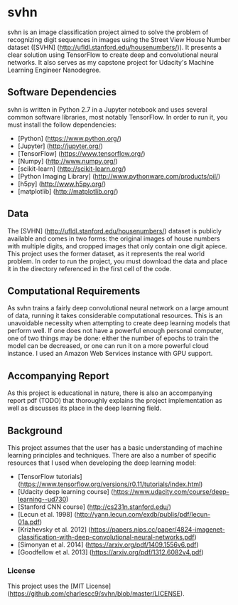 # svhn
svhn is an image classification project aimed to solve the problem of recognizing digit sequences in images using the Street View House Number dataset ([SVHN] (http://ufldl.stanford.edu/housenumbers/)). It presents a clear solution using TensorFlow to create deep and convolutional neural networks. It also serves as my capstone project for Udacity's Machine Learning Engineer Nanodegree.

## Software Dependencies
svhn is written in Python 2.7 in a Jupyter notebook and uses several common software libraries, most notably TensorFlow. In order to run it, you  must install the follow dependencies:
* [Python] (https://www.python.org/)
* [Jupyter] (http://jupyter.org/)
* [TensorFlow] (https://www.tensorflow.org/)
* [Numpy] (http://www.numpy.org/)
* [scikit-learn] (http://scikit-learn.org/)
* [Python Imaging Library] (http://www.pythonware.com/products/pil/)
* [h5py] (http://www.h5py.org/)
* [matplotlib] (http://matplotlib.org/)

## Data
The [SVHN] (http://ufldl.stanford.edu/housenumbers/) dataset is publicly available and comes in two forms: the original images of house numbers with multiple digits, and cropped images that only contain one digit apiece. This project uses the former dataset, as it represents the real world problem. In order to run the project, you must download the data and place it in the directory referenced in the first cell of the code.

## Computational Requirements
As svhn trains a fairly deep convolutional neural network on a large amount of data, running it takes considerable computational resources. This is an unavoidable necessity when attempting to create deep learning models that perform well. If one does not have a powerful enough personal computer, one of two things may be done: either the number of epochs to train the model can be decreased, or one can run it on a more powerful cloud instance. I used an Amazon Web Services instance with GPU support.

## Accompanying Report
As this project is educational in nature, there is also an accompanying report pdf (TODO) that thoroughly explains the project implementation as well as discusses its place in the deep learning field.

## Background
This project assumes that the user has a basic understanding of machine learning principles and techniques. There are also a number of specific resources that I used when developing the deep learning model:
* [TensorFlow tutorials] (https://www.tensorflow.org/versions/r0.11/tutorials/index.html)
* [Udacity deep learning course] (https://www.udacity.com/course/deep-learning--ud730)
* [Stanford CNN course] (http://cs231n.stanford.edu/)
* [Lecun et al. 1998] (http://yann.lecun.com/exdb/publis/pdf/lecun-01a.pdf)
* [Krizhevsky et al. 2012] (https://papers.nips.cc/paper/4824-imagenet-classification-with-deep-convolutional-neural-networks.pdf)
* [Simonyan et al. 2014] (https://arxiv.org/pdf/1409.1556v6.pdf)
* [Goodfellow et al. 2013] (https://arxiv.org/pdf/1312.6082v4.pdf)

### License
This project uses the [MIT License] (https://github.com/charlescc9/svhn/blob/master/LICENSE).
